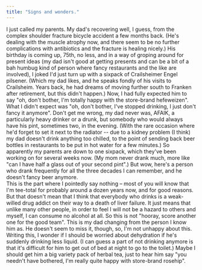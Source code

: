 ```yaml
---
title: "Signs and wonders."
---
```


<p>I just called my parents. My dad's recovering well, I guess, from the complex shoulder fracture bicycle accident a few months back. (He's dealing with the muscle atrophy now, and there seem to be no further complications with antibiotics and the fracture is healing nicely.)
His birthday is coming up, 75th, no less, and in a way of groping around for present ideas (my dad isn't good at getting presents and can be a bit of a bah humbug kind of person where fancy restaurants and the like are involved), I joked I'd just turn up with a sixpack of Crailsheimer Engel pilsener. (Which my dad likes, and he speaks fondly of his visits to Crailsheim. Years back, he had dreams of moving further south to Franken after retirement, but this didn't happen.) 
Now, I had fully expected him to say "oh, don't bother, I'm totally happy with the store-brand hefeweizen". What I didn't expect was "oh, don't bother, I've stopped drinking, I just don't fancy it anymore". Don't get me wrong, my dad never was, AFAIK, a particularly heavy drinker or a drunk, but somebody who would always have his pint, sometimes two, in the evening. (With the rare occasion where he'd forget to set it next to the radiator -- due to a kidney problem (I think) my dad doesn't drink anything too chilled, to the point of sending back beer bottles in restaurants to be put in hot water for a few minutes.)
So apparently my parents are down to one sixpack, which they've been working on for several weeks now. (My mom never drank much, more like "can I have half a glass out of your second pint".)
But wow, here's a person who drank frequently for all the three decades I can remember, and he doesn't fancy beer anymore.
<br/>
This is the part where I pointedly say nothing – most of you will know that I'm tee-total for probably around a dozen years now, and for good reasons. But that doesn't mean that I think that everybody who drinks is a weak-willed drug addict on their way to a death of liver failure. It just means that unlike many other people, in order to feel I will not be a hazard to others and myself, I can consume no alcohol at all. So this is not "hooray, score another one for the good team". This is my dad changing from the person I know him as. He doesn't seem to miss it, though, so, I'm not unhappy about this.
<br/>
Writing this, I wonder if I should be worried about dehydration if he's suddenly drinking less liquid. (I can guess a part of not drinking anymore is that it's difficult for him to get out of bed at night to go to the toilet.) Maybe I should get him a big variety pack of herbal tea, just to hear him say "you needn't have bothered, I'm really quite happy with store-brand rosehip".</p>
